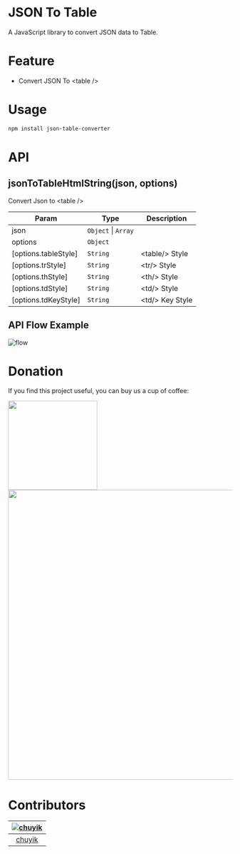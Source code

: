 JSON To Table
========

A JavaScript library to convert JSON data to Table.

# Feature

- Convert JSON To &lt;table /&gt;

# Usage

```bash
npm install json-table-converter
```

# API
## jsonToTableHtmlString(json, options)
Convert Json to &lt;table /&gt;

| Param | Type | Description |
| --- | --- | --- |
| json | <code>Object</code> \| <code>Array</code> |  |
| options | <code>Object</code> |  |
| [options.tableStyle] | <code>String</code> | &lt;table/&gt; Style |
| [options.trStyle] | <code>String</code> | &lt;tr/&gt; Style |
| [options.thStyle] | <code>String</code> | &lt;th/&gt; Style |
| [options.tdStyle] | <code>String</code> | &lt;td/&gt; Style |
| [options.tdKeyStyle] | <code>String</code> | &lt;td/&gt; Key Style |

## API Flow Example

<img src="http://storage.360buyimg.com/mtd/home/artboard-1-1544598367579.jpg" alt="flow">

# Donation

If you find this project useful, you can buy us a cup of coffee:    

<a href="https://www.paypal.me/chuyik" target="blank">
<img width="200" src="https://storage.360buyimg.com/mtd/home/donate_paypal_min1495016435786.png" alt="">
</a><br>     

<img width="650" src="https://storage.360buyimg.com/mtd/home/donate_cn1495017701926.png" alt="">

# Contributors
[![chuyik](https://avatars2.githubusercontent.com/u/6262943?v=3&s=120)](https://github.com/chuyik) |
:---:|
[chuyik](https://github.com/chuyik) |